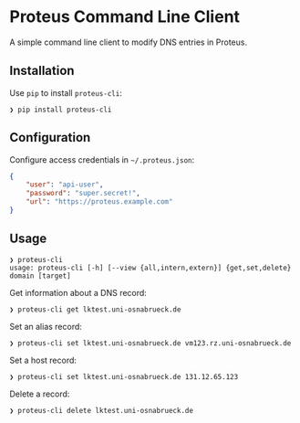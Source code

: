 # Proteus Command Line Client

A simple command line client to modify DNS entries in Proteus.

## Installation

Use `pip` to install `proteus-cli`:

```
❯ pip install proteus-cli
```

## Configuration

Configure access credentials in `~/.proteus.json`:
```json
{
	"user": "api-user",
	"password": "super.secret!",
	"url": "https://proteus.example.com"
}
```

## Usage

```
❯ proteus-cli
usage: proteus-cli [-h] [--view {all,intern,extern}] {get,set,delete} domain [target]
```

Get information about a DNS record:
```
❯ proteus-cli get lktest.uni-osnabrueck.de
```

Set an alias record:
```
❯ proteus-cli set lktest.uni-osnabrueck.de vm123.rz.uni-osnabrueck.de
```

Set a host record:
```
❯ proteus-cli set lktest.uni-osnabrueck.de 131.12.65.123
```

Delete a record:
```
❯ proteus-cli delete lktest.uni-osnabrueck.de
```
